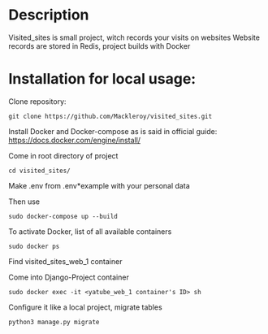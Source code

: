 # Description
Visited_sites is small project, witch records your visits on websites
Website records are stored in Redis, project builds with Docker

# Installation for local usage:
Clone repository:
```
git clone https://github.com/Mackleroy/visited_sites.git
```
Install Docker and Docker-compose as is said in official guide: https://docs.docker.com/engine/install/

Come in root directory of project
```
cd visited_sites/
```
Make .env from .env*example with your personal data

Then use
```
sudo docker-compose up --build
```
To activate Docker, list of all available containers 
```
sudo docker ps
```
Find visited_sites_web_1 container

Come into Django-Project container 
```
sudo docker exec -it <yatube_web_1 container's ID> sh
```
Configure it like a local project, migrate tables
```
python3 manage.py migrate
```

